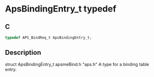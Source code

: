 # ApsBindingEntry_t typedef

## C

```c
typedef APS_BindReq_t ApsBindingEntry_t;

```
## Description

  struct ApsBindingEntry_t apsmeBind.h "aps.h"
  A type for a binding table entry.